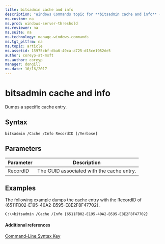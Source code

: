```yaml
---
title: bitsadmin cache and info
description: "Windows Commands topic for **bitsadmin cache and info** - Dumps a specific cache entry."
ms.custom: na
ms.prod: windows-server-threshold
ms.reviewer: na
ms.suite: na
ms.technology: manage-windows-commands
ms.tgt_pltfrm: na
ms.topic: article
ms.assetid: 15975cbf-dba6-49ca-a725-d15ce1952de5
author: coreyp-at-msft
ms.author: coreyp
manager: dongill
ms.date: 10/16/2017
---
```


# bitsadmin cache and info



Dumps a specific cache entry.

## Syntax

```
bitsadmin /Cache /Info RecordID [/Verbose] 
```

## Parameters

|Parameter|Description|
|---------|-----------|
|RecordID|The GUID associated with the cache entry.|

## <a name="BKMK_examples"></a>Examples

The following example dumps the cache entry with the RecordID of {6511FB02-E195-40A2-B595-E8E2F8F47702}.
```
C:\>bitsadmin /Cache /Info {6511FB02-E195-40A2-B595-E8E2F8F47702} 
```

#### Additional references

[Command-Line Syntax Key](command-line-syntax-key.md)